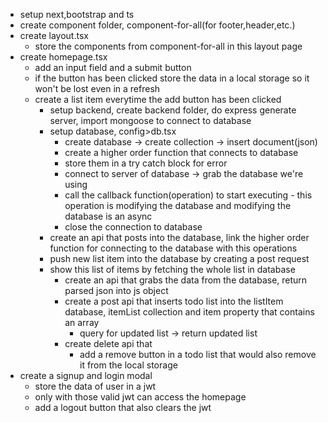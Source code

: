 - setup next,bootstrap and ts 
- create component folder, component-for-all(for footer,header,etc.)
- create layout.tsx
    - store the components from component-for-all in this layout page
- create homepage.tsx 
    - add an input field and a submit button
    - if the button has been clicked store the data in a local storage so it won't be lost even in a refresh
    - create a list item everytime the add button has been clicked 
        - setup backend, create backend folder, do express generate server, import mongoose to connect to database
        - setup database, config>db.tsx
            - create database -> create collection -> insert document(json)
            - create a higher order function that connects to database
            - store them in a try catch block for error
            - connect to server of database -> grab the database we're using
            - call the callback function(operation) to start executing - this operation is modifying the database and modifying the database is an async
            - close the connection to database
        - create an api that posts into the database, link the higher order function for connecting to the database with this operations
        - push new list item into the database by creating a post request
        - show this list of items by fetching the whole list in database
            - create an api that grabs the data from the database, return parsed json into js object
            - create a post api that inserts todo list into the listItem database, itemList collection and item property that contains an array
                - query for updated list -> return updated list
            - create delete api that 
                - add a remove button in a todo list that would also remove it from the local storage 
- create a signup and login modal 
    - store the data of user in a jwt
    - only with those valid jwt can access the homepage
    - add a logout button that also clears the jwt 

